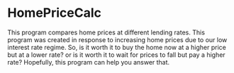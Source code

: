# HomePriceCalc
This program compares home prices at different lending rates. This program was created in response to increasing home prices due to our low interest rate regime. So, is it worth it to buy the home now at a higher price but at a lower rate? or is it worth it to wait for prices to fall but pay a higher rate? Hopefully, this program can help you answer that.
